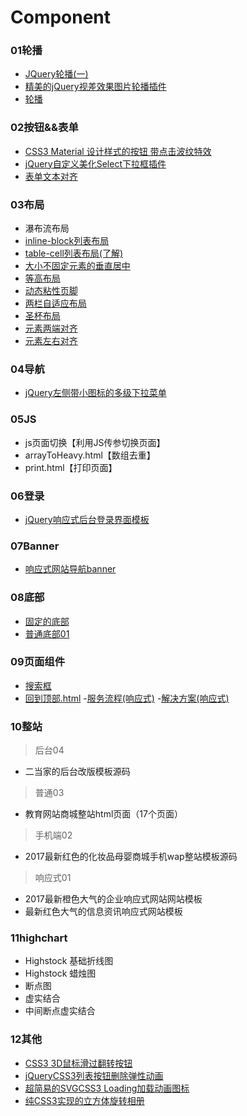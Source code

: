 # Component

### 01轮播
- [JQuery轮播(一)](https://github.com/olivivian/Component/blob/master/01%E8%BD%AE%E6%92%AD/01%E6%95%88%E6%9E%9C%E5%9B%BE/JQuery%E8%BD%AE%E6%92%AD(%E4%B8%80).png)
- [精美的jQuery视差效果图片轮播插件](https://github.com/olivivian/Component/blob/master/01%E8%BD%AE%E6%92%AD/01%E6%95%88%E6%9E%9C%E5%9B%BE/%E7%B2%BE%E7%BE%8E%E7%9A%84jQuery%E8%A7%86%E5%B7%AE%E6%95%88%E6%9E%9C%E5%9B%BE%E7%89%87%E8%BD%AE%E6%92%AD%E6%8F%92%E4%BB%B6.png)
- [轮播](https://github.com/olivivian/Component/blob/master/01%E8%BD%AE%E6%92%AD/01%E6%95%88%E6%9E%9C%E5%9B%BE/%E8%BD%AE%E6%92%AD01.png)

### 02按钮&&表单
- [CSS3 Material 设计样式的按钮 带点击波纹特效](https://github.com/olivivian/Component/blob/master/02%E6%8C%89%E9%92%AE%26%26%E8%A1%A8%E5%8D%95/01%E6%95%88%E6%9E%9C%E5%9B%BE/CSS3%20Material%20%E8%AE%BE%E8%AE%A1%E6%A0%B7%E5%BC%8F%E7%9A%84%E6%8C%89%E9%92%AE%20%E5%B8%A6%E7%82%B9%E5%87%BB%E6%B3%A2%E7%BA%B9%E7%89%B9%E6%95%88.png)
- [jQuery自定义美化Select下拉框插件](https://github.com/olivivian/Component/blob/master/02%E6%8C%89%E9%92%AE%26%26%E8%A1%A8%E5%8D%95/01%E6%95%88%E6%9E%9C%E5%9B%BE/jQuery%E8%87%AA%E5%AE%9A%E4%B9%89%E7%BE%8E%E5%8C%96Select%E4%B8%8B%E6%8B%89%E6%A1%86%E6%8F%92%E4%BB%B6.png)
- [表单文本对齐](https://github.com/olivivian/Component/blob/master/02%E6%8C%89%E9%92%AE%26%26%E8%A1%A8%E5%8D%95/01%E6%95%88%E6%9E%9C%E5%9B%BE/%E8%A1%A8%E5%8D%95%E6%96%87%E6%9C%AC%E5%AF%B9%E9%BD%90.png)

### 03布局
- 瀑布流布局
- [inline-block列表布局](https://github.com/olivivian/Component/blob/master/03%E5%B8%83%E5%B1%80/01%E6%95%88%E6%9E%9C%E5%9B%BE/inline-block%E5%88%97%E8%A1%A8%E5%B8%83%E5%B1%80.png)
- [table-cell列表布局(了解)](https://github.com/olivivian/Component/blob/master/03%E5%B8%83%E5%B1%80/01%E6%95%88%E6%9E%9C%E5%9B%BE/table-cell%E5%88%97%E8%A1%A8%E5%B8%83%E5%B1%80(%E4%BA%86%E8%A7%A3).png)
- [大小不固定元素的垂直居中](https://github.com/olivivian/Component/blob/master/03%E5%B8%83%E5%B1%80/01%E6%95%88%E6%9E%9C%E5%9B%BE/%E5%A4%A7%E5%B0%8F%E4%B8%8D%E5%9B%BA%E5%AE%9A%E5%85%83%E7%B4%A0%E7%9A%84%E5%9E%82%E7%9B%B4%E5%B1%85%E4%B8%AD.png)
- [等高布局](https://github.com/olivivian/Component/blob/master/03%E5%B8%83%E5%B1%80/01%E6%95%88%E6%9E%9C%E5%9B%BE/%E7%AD%89%E9%AB%98%E5%B8%83%E5%B1%80.png)
- [动态粘性页脚](https://github.com/olivivian/Component/blob/master/03%E5%B8%83%E5%B1%80/01%E6%95%88%E6%9E%9C%E5%9B%BE/%E5%8A%A8%E6%80%81%E7%B2%98%E6%80%A7%E9%A1%B5%E8%84%9A.png)
- [两栏自适应布局](https://github.com/olivivian/Component/blob/master/03%E5%B8%83%E5%B1%80/01%E6%95%88%E6%9E%9C%E5%9B%BE/%E4%B8%A4%E6%A0%8F%E8%87%AA%E9%80%82%E5%BA%94%E5%B8%83%E5%B1%80.png)
- [圣杯布局](https://github.com/olivivian/Component/blob/master/03%E5%B8%83%E5%B1%80/01%E6%95%88%E6%9E%9C%E5%9B%BE/%E5%9C%A3%E6%9D%AF%E5%B8%83%E5%B1%80.png)
- [元素两端对齐](https://github.com/olivivian/Component/blob/master/03%E5%B8%83%E5%B1%80/01%E6%95%88%E6%9E%9C%E5%9B%BE/%E5%85%83%E7%B4%A0%E4%B8%A4%E7%AB%AF%E5%AF%B9%E9%BD%90.png)
- [元素左右对齐](https://github.com/olivivian/Component/blob/master/03%E5%B8%83%E5%B1%80/01%E6%95%88%E6%9E%9C%E5%9B%BE/%E5%85%83%E7%B4%A0%E5%B7%A6%E5%8F%B3%E5%AF%B9%E9%BD%90.png)

### 04导航
- [jQuery左侧带小图标的多级下拉菜单](https://github.com/olivivian/Component/tree/master/04%E5%AF%BC%E8%88%AA/01%E6%95%88%E6%9E%9C%E5%9B%BE)

### 05JS
- js页面切换【利用JS传参切换页面】
- arrayToHeavy.html【数组去重】
- print.html【打印页面】

### 06登录
- [jQuery响应式后台登录界面模板](https://github.com/olivivian/Component/blob/master/06%E7%99%BB%E5%BD%95/01%E6%95%88%E6%9E%9C%E5%9B%BE/jQuery%E5%93%8D%E5%BA%94%E5%BC%8F%E5%90%8E%E5%8F%B0%E7%99%BB%E5%BD%95%E7%95%8C%E9%9D%A2%E6%A8%A1%E6%9D%BF.png)

### 07Banner
- [响应式网站导航banner](https://github.com/olivivian/Component/blob/master/07Banner/01%E6%95%88%E6%9E%9C%E5%9B%BE/%E5%93%8D%E5%BA%94%E5%BC%8F%E7%BD%91%E7%AB%99%E5%AF%BC%E8%88%AAbanner.png)

### 08底部
- [固定的底部](https://github.com/olivivian/Component/blob/master/08%E5%BA%95%E9%83%A8/01%E6%95%88%E6%9E%9C%E5%9B%BE/%E5%9B%BA%E5%AE%9A%E7%9A%84%E5%BA%95%E9%83%A8.png)
- [普通底部01](https://github.com/olivivian/Component/blob/master/08%E5%BA%95%E9%83%A8/01%E6%95%88%E6%9E%9C%E5%9B%BE/%E6%99%AE%E9%80%9A%E5%BA%95%E9%83%A801.png)

### 09页面组件
- [搜索框](https://github.com/olivivian/Component/blob/master/09%E9%A1%B5%E9%9D%A2%E7%BB%84%E4%BB%B6/01%E6%95%88%E6%9E%9C%E5%9B%BE/%E6%90%9C%E7%B4%A2%E6%A1%86.png)
- [回到顶部.html](https://github.com/olivivian/Component/blob/master/09%E9%A1%B5%E9%9D%A2%E7%BB%84%E4%BB%B6/01%E6%95%88%E6%9E%9C%E5%9B%BE/%E5%9B%9E%E5%88%B0%E9%A1%B6%E9%83%A8.png)
-[服务流程(响应式)](https://github.com/olivivian/Component/blob/master/09%E9%A1%B5%E9%9D%A2%E7%BB%84%E4%BB%B6/01%E6%95%88%E6%9E%9C%E5%9B%BE/%E6%9C%8D%E5%8A%A1%E6%B5%81%E7%A8%8B%EF%BC%88%E5%93%8D%E5%BA%94%E5%BC%8F%EF%BC%89.png)
-[解决方案(响应式)](https://github.com/olivivian/Component/blob/master/09%E9%A1%B5%E9%9D%A2%E7%BB%84%E4%BB%B6/01%E6%95%88%E6%9E%9C%E5%9B%BE/%E8%A7%A3%E5%86%B3%E6%96%B9%E6%A1%88%E6%9D%BF%E5%9D%97%EF%BC%88%E5%93%8D%E5%BA%94%E5%BC%8F%EF%BC%89.png)

### 10整站
>后台04
- 二当家的后台改版模板源码 
    
>普通03
- 教育网站商城整站html页面（17个页面）    
    
>手机端02
- 2017最新红色的化妆品母婴商城手机wap整站模板源码 
    
>响应式01
- 2017最新橙色大气的企业响应式网站网站模板
- 最新红色大气的信息资讯响应式网站模板

### 11highchart
- Highstock 基础折线图
- Highstock 蜡烛图
- 断点图
- 虚实结合
- 中间断点虚实结合

### 12其他
- [CSS3 3D鼠标滑过翻转按钮](https://github.com/olivivian/Component/blob/master/12%E5%85%B6%E4%BB%96/01%E6%95%88%E6%9E%9C%E5%9B%BE/CSS3%203D%E9%BC%A0%E6%A0%87%E6%BB%91%E8%BF%87%E7%BF%BB%E8%BD%AC%E6%8C%89%E9%92%AE.png)
- [jQueryCSS3列表按钮删除弹性动画](https://github.com/olivivian/Component/blob/master/12%E5%85%B6%E4%BB%96/01%E6%95%88%E6%9E%9C%E5%9B%BE/jQueryCSS3%E5%88%97%E8%A1%A8%E6%8C%89%E9%92%AE%E5%88%A0%E9%99%A4%E5%BC%B9%E6%80%A7%E5%8A%A8%E7%94%BB.png)
- [超简易的SVGCSS3 Loading加载动画图标](https://github.com/olivivian/Component/blob/master/12%E5%85%B6%E4%BB%96/01%E6%95%88%E6%9E%9C%E5%9B%BE/%E7%BA%AFCSS3%E5%AE%9E%E7%8E%B0%E7%9A%84%E7%AB%8B%E6%96%B9%E4%BD%93%E6%97%8B%E8%BD%AC%E7%9B%B8%E5%86%8C.png)
- [纯CSS3实现的立方体旋转相册](https://github.com/olivivian/Component/blob/master/12%E5%85%B6%E4%BB%96/01%E6%95%88%E6%9E%9C%E5%9B%BE/%E8%B6%85%E7%AE%80%E6%98%93%E7%9A%84SVGCSS3%20Loading%E5%8A%A0%E8%BD%BD%E5%8A%A8%E7%94%BB%E5%9B%BE%E6%A0%87.png)




